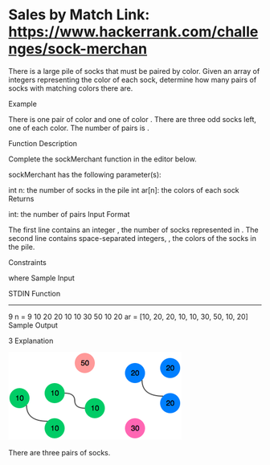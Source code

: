Sales by Match
Link: https://www.hackerrank.com/challenges/sock-merchan
=======================================================================================================================
There is a large pile of socks that must be paired by color. Given an array of integers representing the color of each sock, determine how many pairs of socks with matching colors there are.

Example


There is one pair of color  and one of color . There are three odd socks left, one of each color. The number of pairs is .

Function Description

Complete the sockMerchant function in the editor below.

sockMerchant has the following parameter(s):

int n: the number of socks in the pile
int ar[n]: the colors of each sock
Returns

int: the number of pairs
Input Format

The first line contains an integer , the number of socks represented in .
The second line contains  space-separated integers, , the colors of the socks in the pile.

Constraints

 where 
Sample Input

STDIN                       Function
-----                       --------
9                           n = 9
10 20 20 10 10 30 50 10 20  ar = [10, 20, 20, 10, 10, 30, 50, 10, 20]
Sample Output

3
Explanation


![pair of socks](sock.png)


There are three pairs of socks.